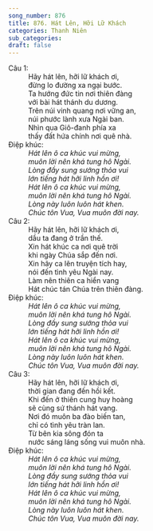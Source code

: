 ```yaml
---
song_number: 876
title: 876. Hát Lên, Hỡi Lữ Khách
categories: Thanh Niên
sub_categories: 
draft: false
---
```

<dl><dt>Câu 1:</dt><dd data-verse="1">Hãy hát lên, hỡi lữ khách ơi, <br/>đừng lo đường xa ngại bước. <br/>Ta hướng đức tin nơi thiên đàng <br/>với bài hát thánh du dương. <br/>Trên núi vinh quang nơi vững an, <br/>núi phước lành xưa Ngài ban. <br/>Nhìn qua Giô-đanh phía xa <br/>thấy đất hứa chính nơi quê nhà. </dd><dt>Điệp khúc:</dt><dd data-chorus="1"><em>Hát lên ô ca khúc vui mừng, <br/>muôn lời nên khá tung hô Ngài. <br/>Lòng đầy sung sướng thỏa vui <br/>lớn tiếng hát hỡi linh hồn ơi! <br/>Hát lên ô ca khúc vui mừng, <br/>muôn lời nên khá tung hô Ngài. <br/>Lòng này luôn luôn hát khen. <br/>Chúc tôn Vua, Vua muôn đời nay. </em></dd><dt>Câu 2:</dt><dd data-verse="2">Hãy hát lên, hỡi lữ khách ơi, <br/>dầu ta đang ở trần thế. <br/>Xin hát khúc ca nơi quê trời <br/>khi ngày Chúa sắp đến nơi. <br/>Xin hãy ca lên truyện tích hay, <br/>nói đến tình yêu Ngài nay. <br/>Làm nên thiên ca hiển vang <br/>Hát chúc tán Chúa trên thiên đàng. </dd><dt>Điệp khúc:</dt><dd data-chorus="1"><em>Hát lên ô ca khúc vui mừng, <br/>muôn lời nên khá tung hô Ngài. <br/>Lòng đầy sung sướng thỏa vui <br/>lớn tiếng hát hỡi linh hồn ơi! <br/>Hát lên ô ca khúc vui mừng, <br/>muôn lời nên khá tung hô Ngài. <br/>Lòng này luôn luôn hát khen. <br/>Chúc tôn Vua, Vua muôn đời nay. </em></dd><dt>Câu 3:</dt><dd data-verse="3">Hãy hát lên, hỡi lữ khách ơi, <br/>thời gian đang đến hồi kết. <br/>Khi đến ở thiên cung huy hoàng <br/>sẽ cùng sứ thánh hát vang. <br/>Nơi đó muôn ba đào biến tan, <br/>chỉ có tình yêu tràn lan. <br/>Từ bên kia sông đón ta <br/>nước sáng láng sống vui muôn nhà. </dd><dt>Điệp khúc:</dt><dd data-chorus="1"><em>Hát lên ô ca khúc vui mừng, <br/>muôn lời nên khá tung hô Ngài. <br/>Lòng đầy sung sướng thỏa vui <br/>lớn tiếng hát hỡi linh hồn ơi! <br/>Hát lên ô ca khúc vui mừng, <br/>muôn lời nên khá tung hô Ngài. <br/>Lòng này luôn luôn hát khen. <br/>Chúc tôn Vua, Vua muôn đời nay. </em></dd></dl>